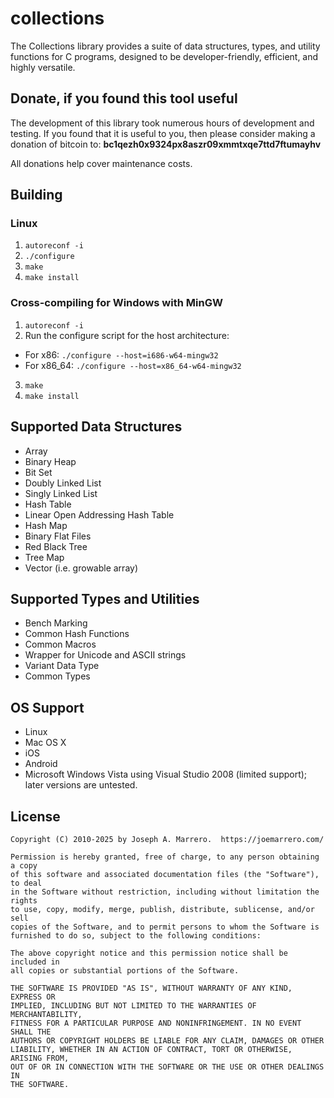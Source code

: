 # collections
The Collections library provides a suite of data structures, types, and utility functions for C programs, designed to be developer-friendly, efficient, and highly versatile.

## Donate, if you found this tool useful

The development of this library took numerous hours of development and testing.  If you found that it
is useful to you, then please consider making a donation of bitcoin to: **bc1qezh0x9324px8aszr09xmmtxqe7ttd7ftumayhv**

All donations help cover maintenance costs.

## Building

### Linux
1. `autoreconf -i`
2. `./configure`
3. `make`
4. `make install`

### Cross-compiling for Windows with MinGW

1. `autoreconf -i`
2. Run the configure script for the host architecture:
* For x86: `./configure --host=i686-w64-mingw32`
* For x86_64: `./configure --host=x86_64-w64-mingw32`
3. `make`
4. `make install`

## Supported Data Structures
 * Array
 * Binary Heap
 * Bit Set
 * Doubly Linked List
 * Singly Linked List
 * Hash Table
 * Linear Open Addressing Hash Table
 * Hash Map
 * Binary Flat Files
 * Red Black Tree
 * Tree Map
 * Vector (i.e. growable array)

## Supported Types and Utilities
 * Bench Marking
 * Common Hash Functions
 * Common Macros
 * Wrapper for Unicode and ASCII strings
 * Variant Data Type
 * Common Types

## OS Support
 * Linux
 * Mac OS X
 * iOS
 * Android
 * Microsoft Windows Vista using Visual Studio 2008 (limited support); later versions are untested.

## License
    Copyright (C) 2010-2025 by Joseph A. Marrero.  https://joemarrero.com/
    
    Permission is hereby granted, free of charge, to any person obtaining a copy
    of this software and associated documentation files (the "Software"), to deal
    in the Software without restriction, including without limitation the rights
    to use, copy, modify, merge, publish, distribute, sublicense, and/or sell
    copies of the Software, and to permit persons to whom the Software is
    furnished to do so, subject to the following conditions:
    
    The above copyright notice and this permission notice shall be included in
    all copies or substantial portions of the Software.
    
    THE SOFTWARE IS PROVIDED "AS IS", WITHOUT WARRANTY OF ANY KIND, EXPRESS OR
    IMPLIED, INCLUDING BUT NOT LIMITED TO THE WARRANTIES OF MERCHANTABILITY,
    FITNESS FOR A PARTICULAR PURPOSE AND NONINFRINGEMENT. IN NO EVENT SHALL THE
    AUTHORS OR COPYRIGHT HOLDERS BE LIABLE FOR ANY CLAIM, DAMAGES OR OTHER
    LIABILITY, WHETHER IN AN ACTION OF CONTRACT, TORT OR OTHERWISE, ARISING FROM,
    OUT OF OR IN CONNECTION WITH THE SOFTWARE OR THE USE OR OTHER DEALINGS IN
    THE SOFTWARE.
